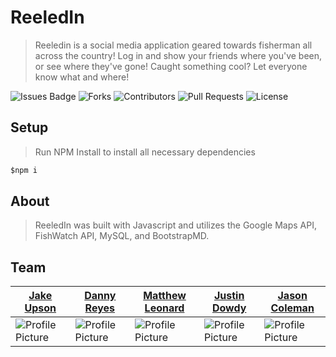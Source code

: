 # ReeledIn

>Reeledin is a social media application geared towards fisherman all across the country!
>Log in and show your friends where you've been, or see where they've gone!
>Caught something cool? Let everyone know what and where!

![Issues Badge](https://img.shields.io/github/issues/skooma1992/ReeledIn)
![Forks](https://img.shields.io/github/forks/skooma1992/ReeledIn)
![Contributors](https://img.shields.io/badge/Contributors-4-orange)
![Pull Requests](https://img.shields.io/badge/Pull%20Requests-0-green)
![License](https://img.shields.io/github/license/skooma1992/ReeledIn)

## Setup
>Run NPM Install to install all necessary dependencies
```javascript
$npm i
```

## About
>ReeledIn was built with Javascript and utilizes the Google Maps API, FishWatch API, MySQL, and BootstrapMD.

## Team

[Jake Upson](https://github.com/skooma1992) | [Danny Reyes](https://github.com/reyesdmusic) | [Matthew Leonard](https://github.com/leonardmk1) | [Justin Dowdy](https://github.com/Jdowdy9k) | [Jason Coleman](https://github.com/JmCole19)
--- | --- | --- | --- | ---
![Profile Picture](https://avatars0.githubusercontent.com/u/59838147?s=200&u=62a23e883a68c5ff7891c356e9d73f035262ead7&v=4) | ![Profile Picture](https://avatars0.githubusercontent.com/u/59745204?s=200&u=8f26c8ba3d03027d8ac409b2f662a97e998a59cc&v=4) | ![Profile Picture](https://avatars2.githubusercontent.com/u/54551013?s=200&u=0579b5e950d5bf5c7ac49e58b3f924dbcd0fa4c5&v=4) | ![Profile Picture](https://avatars3.githubusercontent.com/u/59713877?s=200&u=4f0ec7ac2ab6138bf614cf4695f7dfcd7e0f30d3&v=4) | ![Profile Picture](https://avatars3.githubusercontent.com/u/39313528?s=200&u=b046ec7eefe2d410907a9d7cd0fae76a629183af&v=4)